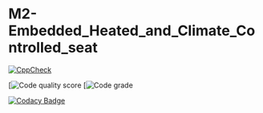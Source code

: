 # M2-Embedded_Heated_and_Climate_Controlled_seat

[![CppCheck](https://github.com/swathikanumuri36/M2-Embedded_Heated-and-Climate-controlled-Seat/actions/workflows/CodeQuality.yml/badge.svg)](https://github.com/swathikanumuri36/M2-Embedded_Heated-and-Climate-controlled-Seat/actions/workflows/CodeQuality.yml)


[![Code quality score](https://api.codiga.io/project/30276/score/svg)
[![Code grade](https://api.codiga.io/project/30276/status/svg)




[![Codacy Badge](https://app.codacy.com/project/badge/Grade/ec7688dd06524f38a1e01c746144bc65)](https://www.codacy.com/gh/swathikanumuri36/M2-Embedded_Heated-and-Climate-controlled-Seat/dashboard?utm_source=github.com&amp;utm_medium=referral&amp;utm_content=swathikanumuri36/M2-Embedded_Heated-and-Climate-controlled-Seat&amp;utm_campaign=Badge_Grade)

